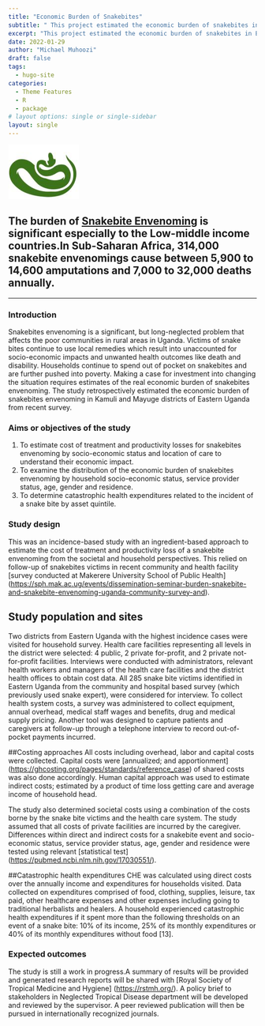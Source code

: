 ```yaml
---
title: "Economic Burden of Snakebites"
subtitle: " This project estimated the economic burden of snakebites in Eastern Uganda. This work was supported a NIHR-RSTMH’s 2021 Small Grants Programme under supervision of Makerere University School of Public Health."
excerpt: "This project estimated the economic burden of snakebites in Eastern Uganda. This work was supported a NIHR-RSTMH’s 2021 Small Grants Programme under supervision of Makerere University School of Public Health."
date: 2022-01-29
author: "Michael Muhoozi"
draft: false
tags:
  - hugo-site
categories:
  - Theme Features
  - R
  - package
# layout options: single or single-sidebar
layout: single
---
```



![Tachyons Logo Script](tachyons-logo-script.jpg)

## The burden of [Snakebite Envenoming](https://www.who.int/news-room/fact-sheets/detail/snakebite-envenoming) is significant especially to the Low-middle income countries.In Sub-Saharan Africa, 314,000 snakebite envenomings cause between 5,900 to 14,600 amputations and 7,000 to 32,000 deaths annually.

---

### Introduction

Snakebites envenoming is a significant, but long-neglected problem that affects the poor communities in rural areas in Uganda. Victims of snake bites continue to use local remedies which result into unaccounted for socio-economic impacts and unwanted health outcomes like death and disability. Households continue to spend out of pocket on snakebites and are further pushed into poverty. Making a case for investment into changing the situation requires estimates of the real economic burden of snakebites envenoming. The study retrospectively estimated the economic burden of snakebites envenoming in Kamuli and Mayuge districts of Eastern Uganda from recent survey.

### Aims or objectives of the study
1. To estimate cost of treatment and productivity losses for snakebites envenoming by socio-economic status and location of care to understand their economic impact.
2. To examine the distribution of the economic burden of snakebites envenoming by household socio-economic status, service provider status, age, gender and residence.
3. To determine catastrophic health expenditures related to the incident of a snake bite by asset quintile.

### Study design
This was an incidence-based study with an ingredient-based approach to estimate the cost of treatment and productivity loss of a snakebite envenoming from the societal and household
perspectives. This relied on follow-up of snakebites victims in recent community and health facility [survey conducted at Makerere University School of Public Health] (https://sph.mak.ac.ug/events/dissemination-seminar-burden-snakebite-and-snakebite-envenoming-uganda-community-survey-and).

## Study population and sites
Two districts from Eastern Uganda with the highest incidence cases were visited for household survey. Health care facilities representing all levels in the district were selected: 4 public, 2 private for-profit, and 2 private not-for-profit facilities. Interviews were conducted with administrators, relevant health workers and managers of the health care facilities and the district health offices to obtain cost data.
All 285 snake bite victims identified in Eastern Uganda from the community and hospital based survey (which previously used snake expert), were considered for interview. 
To collect health system costs, a survey was administered to collect equipment, annual overhead, medical staff wages and benefits, drug and medical supply pricing. Another tool was designed to capture patients and caregivers at follow-up through a telephone interview to record out-of- pocket payments incurred. 

##Costing approaches
All costs including overhead, labor and capital costs were collected. Capital costs were [annualized; and apportionment] (https://ghcosting.org/pages/standards/reference_case) of shared costs was also done accordingly. Human capital approach was used to estimate indirect costs; estimated by a product of time loss getting care and average income of household head.

The study also determined societal costs using a combination of the costs borne by the snake bite victims and the health care system. The study assumed that all costs of private facilities are incurred by the caregiver. Differences within direct and indirect costs for a snakebite event and socio-economic status, service provider status, age, gender and residence were tested using relevant [statistical test] (https://pubmed.ncbi.nlm.nih.gov/17030551/).

##Catastrophic health expenditures
CHE was calculated using direct costs over the annually income and expenditures for households visited. Data collected on expenditures comprised of food, clothing, supplies, leisure, tax paid, other healthcare expenses and other expenses including going to traditional herbalists and healers. A household experienced catastrophic health expenditures if it spent more than the following thresholds on an event of a snake bite: 10% of its income, 25% of its monthly expenditures or 40% of its monthly expenditures without food [13]. 

### Expected outcomes
The study is still a work in progress.A summary of results will be provided and generated research reports will be shared with [Royal Society of Tropical Medicine and Hygiene] (https://rstmh.org/). A policy brief to stakeholders in Neglected Tropical Disease department will be developed and reviewed by the supervisor. A peer reviewed publication will then be pursued in internationally recognized journals.
